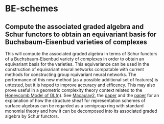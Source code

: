 # BE-schemes
Compute the associated graded algebra and Schur functors to obtain an equivariant basis for Buchsbaum-Eisenbud varieties of complexes
---
This will compute the associated graded algebra in terms of Schur functors of a Buchsbaum-Eisenbud variety of complexes
in order to obtain an equivariant basis for the varieties. This equivariance can be used in the construction of 
equivariant neural networks compatable with current methods for constructing group rquivariant neural networks. The performance
of this new method (as a possible additional set of features) is untested, but it is hoped to improve accuracy and efficency. 
This may also prove useful in a geometric complexity theory context related to the [Honeycomb Model of GL(n)](https://github.com/The-Singularity-Research/Schur-Shor). See [Macaulay2](http://www2.macaulay2.com/Macaulay2/doc/Macaulay2-1.17/share/doc/Macaulay2/MonomialAlgebras/html/index.html), 
the [paper](https://arxiv.org/abs/1110.3653) and the [paper](https://arxiv.org/abs/1106.0774) for an explanation of how the structure sheaf for
representation schemes of surface algebras can be regarded as a semigroup ring with standard monomial theory and how it can be decomposed
into its associated graded algebra by Schur functors. 
